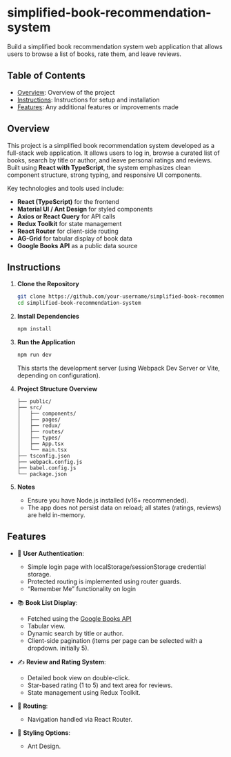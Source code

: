 
# simplified-book-recommendation-system

Build a simplified book recommendation system web application that allows users to browse a list of books, rate them, and leave reviews.

## Table of Contents
- [Overview](#overview): Overview of the project  
- [Instructions](#instructions): Instructions for setup and installation  
- [Features](#features): Any additional features or improvements made  

## Overview

This project is a simplified book recommendation system developed as a full-stack web application. It allows users to log in, browse a curated list of books, search by title or author, and leave personal ratings and reviews. Built using **React with TypeScript**, the system emphasizes clean component structure, strong typing, and responsive UI components.

Key technologies and tools used include:
- **React (TypeScript)** for the frontend
- **Material UI / Ant Design** for styled components
- **Axios or React Query** for API calls
- **Redux Toolkit** for state management
- **React Router** for client-side routing
- **AG-Grid** for tabular display of book data
- **Google Books API** as a public data source

## Instructions

1. **Clone the Repository**
   ```bash
   git clone https://github.com/your-username/simplified-book-recommendation-system.git
   cd simplified-book-recommendation-system
   ```

2. **Install Dependencies**
   ```bash
   npm install
   ```

3. **Run the Application**
   ```bash
   npm run dev
   ```

   This starts the development server (using Webpack Dev Server or Vite, depending on configuration).

4. **Project Structure Overview**
   ```
   ├── public/
   ├── src/
   │   ├── components/
   │   ├── pages/
   │   ├── redux/
   │   ├── routes/
   │   ├── types/
   │   ├── App.tsx
   │   └── main.tsx
   ├── tsconfig.json
   ├── webpack.config.js
   ├── babel.config.js
   └── package.json
   ```

5. **Notes**
   - Ensure you have Node.js installed (v16+ recommended).
   - The app does not persist data on reload; all states (ratings, reviews) are held in-memory.

## Features

- 🔐 **User Authentication**: 
  - Simple login page with localStorage/sessionStorage credential storage. 
  - Protected routing is implemented using router guards. 
  - “Remember Me” functionality on login

- 📚 **Book List Display**:
  - Fetched using the [Google Books API](https://www.googleapis.com/books/v1/volumes?q=subject:fiction)
  - Tabular view.
  - Dynamic search by title or author.
  - Client-side pagination (items per page can be selected with a dropdown. initially 5).

- ✍️ **Review and Rating System**:
  - Detailed book view on double-click.
  - Star-based rating (1 to 5) and text area for reviews.
  - State management using Redux Toolkit.

- 🧭 **Routing**:
  - Navigation handled via React Router.

- 🎨 **Styling Options**:
  - Ant Design.
